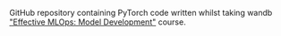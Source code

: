 GitHub repository containing PyTorch code written whilst taking wandb ["Effective MLOps: Model Development"](https://www.wandb.courses/courses/effective-mlops-model-development) course.


